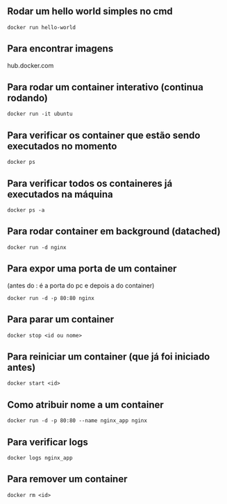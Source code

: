## Rodar um hello world simples no cmd

```
docker run hello-world
```

## Para encontrar imagens

hub.docker.com

## Para rodar um container interativo (continua rodando)

```
docker run -it ubuntu
```

## Para verificar os container que estão sendo executados no momento

```
docker ps
```

## Para verificar todos os containeres já executados na máquina

```
docker ps -a
```

## Para rodar container em background (datached)

```
docker run -d nginx
```

## Para expor uma porta de um container
(antes do : é a porta do pc e depois a do container)

```
docker run -d -p 80:80 nginx
```

## Para parar um container 

```
docker stop <id ou nome>
```

## Para reiniciar um container (que já foi iniciado antes)

```
docker start <id>
```

## Como atribuir nome a um container

```
docker run -d -p 80:80 --name nginx_app nginx
```

## Para verificar logs

```
docker logs nginx_app
```

## Para remover um container

```
docker rm <id>
```